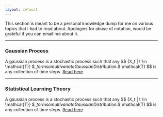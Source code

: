 ```yaml
---
layout: default
---
```


This section is meant to be a personal knowledge dump for me on various topics that I had to read about. Apologies for abuse of notation, would be grateful if you can email me about it.

-------------
### Gaussian Process

A gaussian process is a stochastic process such that any \$$ {X_t \| t \in \mathcal{T}} $$, forms a multivariate Gaussian Distribution. \$$ \mathcal{T} $$ is any collection of time steps. [Read here](notes/gaussian_process.md)

-------------
### Statistical Learning Theory

A gaussian process is a stochastic process such that any \$$ {X_t \| t \in \mathcal{T}} $$, forms a multivariate Gaussian Distribution. \$$ \mathcal{T} $$ is any collection of time steps. [Read here](notes/sl_theory.md)